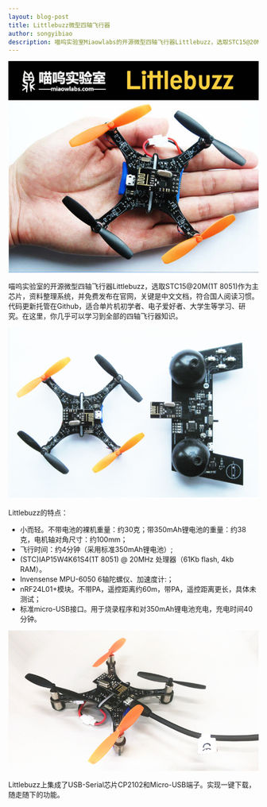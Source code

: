 ```yaml
---
layout: blog-post
title: Littlebuzz微型四轴飞行器
author: songyibiao
description: 喵呜实验室Miaowlabs的开源微型四轴飞行器Littlebuzz，选取STC15@20M(1T 8051)作为主芯片。在这里，你几乎可以学习到全部的四轴飞行器知识。
---
```


![](/img/blog/littlebuzz-02.jpg)

喵呜实验室的开源微型四轴飞行器Littlebuzz，选取STC15@20M(1T 8051)作为主芯片，资料整理系统，并免费发布在官网，关键是中文文档，符合国人阅读习惯。代码更新托管在Github，适合单片机初学者、电子爱好者、大学生等学习、研究。在这里，你几乎可以学习到全部的四轴飞行器知识。

![](/img/blog/littlebuzz-01.jpg)

Littlebuzz的特点：

 * 小而轻。不带电池的裸机重量：约30克；带350mAh锂电池的重量：约38克，电机轴对角尺寸：约100mm；
 * 飞行时间：约4分钟（采用标准350mAh锂电池）;
 * (STC)IAP15W4K61S4(1T 8051) @ 20MHz 处理器（61Kb flash, 4kb RAM）。
 * Invensense MPU-6050 6轴陀螺仪、加速度计:；
 * nRF24L01+模块。不带PA，遥控距离约60m，带PA，遥控距离更长，具体未测试；
 * 标准micro-USB接口。用于烧录程序和对350mAh锂电池充电，充电时间40分钟。

![](/img/blog/littlebuzz-03.jpg)
 
Littlebuzz上集成了USB-Serial芯片CP2102和Micro-USB端子。实现一键下载，随走随下的功能。


